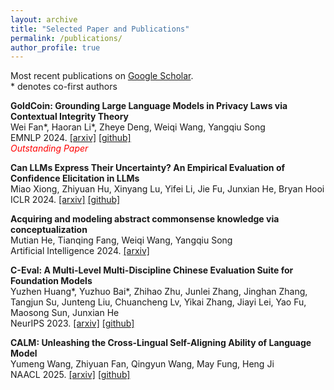 ```yaml
---
layout: archive
title: "Selected Paper and Publications"
permalink: /publications/
author_profile: true
---
```


Most recent publications on [Google Scholar](https://scholar.google.com/citations?user=MdQZ-q8AAAAJ&hl=en).  
\* denotes co-first authors

<!-- $^\dagger$ denotes corresponding author/main advisor -->

**GoldCoin: Grounding Large Language Models in Privacy Laws via Contextual Integrity Theory**  
Wei Fan\*, Haoran Li\*, Zheye Deng, Weiqi Wang, Yangqiu Song<br>
EMNLP 2024. [[arxiv]](https://arxiv.org/pdf/2406.11149) [[github]](https://github.com/HKUST-KnowComp/GoldCoin)  
<span style="color:red"><i>Outstanding Paper</i></span>
<!-- ----- -->

**Can LLMs Express Their Uncertainty? An Empirical Evaluation of Confidence Elicitation in LLMs**  
Miao Xiong, Zhiyuan Hu, Xinyang Lu, Yifei Li, Jie Fu, Junxian He, Bryan Hooi<br>
ICLR 2024. [[arxiv]](https://arxiv.org/pdf/2306.13063) [[github]](https://github.com/MiaoXiong2320/llm-uncertainty)

**Acquiring and modeling abstract commonsense knowledge via conceptualization**  
Mutian He, Tianqing Fang, Weiqi Wang, Yangqiu Song<br>
Artificial Intelligence 2024. [[arxiv]](https://www.sciencedirect.com/science/article/pii/S0004370224000857) 

**C-Eval: A Multi-Level Multi-Discipline Chinese Evaluation Suite for Foundation Models**  
Yuzhen Huang\*, Yuzhuo Bai\*, Zhihao Zhu, Junlei Zhang, Jinghan Zhang, Tangjun Su, Junteng Liu, Chuancheng Lv, Yikai Zhang, Jiayi Lei, Yao Fu, Maosong Sun, Junxian He<br>
NeurIPS 2023. [[arxiv]](https://proceedings.neurips.cc/paper_files/paper/2023/file/c6ec1844bec96d6d32ae95ae694e23d8-Paper-Datasets_and_Benchmarks.pdf) [[github]](https://github.com/hkust-nlp/ceval)

**CALM: Unleashing the Cross-Lingual Self-Aligning Ability of Language Model**  
Yumeng Wang, Zhiyuan Fan, Qingyun Wang, May Fung, Heng Ji<br>
NAACL 2025. [[arxiv]](https://arxiv.org/pdf/2501.18457) [[github]](https://github.com/Alexwwwwww/CALM)


<!-- ----- -->
